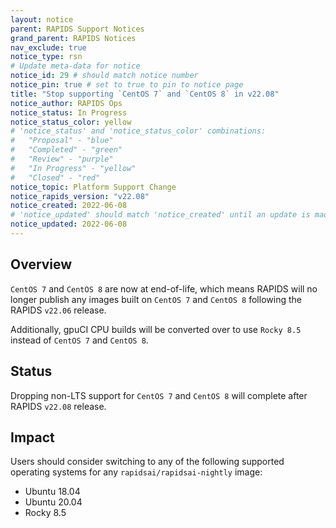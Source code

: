 ```yaml
---
layout: notice
parent: RAPIDS Support Notices
grand_parent: RAPIDS Notices
nav_exclude: true
notice_type: rsn
# Update meta-data for notice
notice_id: 29 # should match notice number
notice_pin: true # set to true to pin to notice page
title: "Stop supporting `CentOS 7` and `CentOS 8` in v22.08"
notice_author: RAPIDS Ops
notice_status: In Progress
notice_status_color: yellow
# 'notice_status' and 'notice_status_color' combinations:
#   "Proposal" - "blue"
#   "Completed" - "green"
#   "Review" - "purple"
#   "In Progress" - "yellow"
#   "Closed" - "red"
notice_topic: Platform Support Change
notice_rapids_version: "v22.08"
notice_created: 2022-06-08
# 'notice_updated' should match 'notice_created' until an update is made
notice_updated: 2022-06-08
---
```


## Overview

`CentOS 7` and `CentOS 8` are now at end-of-life, which means RAPIDS will no longer publish any images built on `CentOS 7` and `CentOS 8` following the RAPIDS `v22.06` release.

Additionally, gpuCI CPU builds will be converted over to use `Rocky 8.5` instead of `CentOS 7` and `CentOS 8`.

## Status

Dropping non-LTS support for `CentOS 7` and `CentOS 8` will complete after RAPIDS `v22.08` release.

## Impact

Users should consider switching to any of the following supported operating systems for any `rapidsai/rapidsai-nightly` image:
  - Ubuntu 18.04
  - Ubuntu 20.04
  - Rocky 8.5
